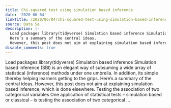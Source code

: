 ```yaml
---
title: Chi-squared test using simulation based inference
date: '2020-06-04'
linkTitle: /2020/06/04/chi-squared-test-using-simulation-based-inference/
source: Data Se
description: |-
  Load packages library(tidyverse) Simulation based inference Simulation based inference (SBI) is an elegant way of subsuming a wide array of statistical (inference) methods under one umbrella. In addition, its simple thereby helping learners getting to the grips.
  Here’s a summary of the central ideas.
  However, this post does not aim at explaining simulation based inference, which is done elsewhere. Testing the association of two categorical variables One application of statistical tests – simulation based or classical – is testing the association of two categorical ...
disable_comments: true
---
```

Load packages library(tidyverse) Simulation based inference Simulation based inference (SBI) is an elegant way of subsuming a wide array of statistical (inference) methods under one umbrella. In addition, its simple thereby helping learners getting to the grips.
Here’s a summary of the central ideas.
However, this post does not aim at explaining simulation based inference, which is done elsewhere. Testing the association of two categorical variables One application of statistical tests – simulation based or classical – is testing the association of two categorical ...